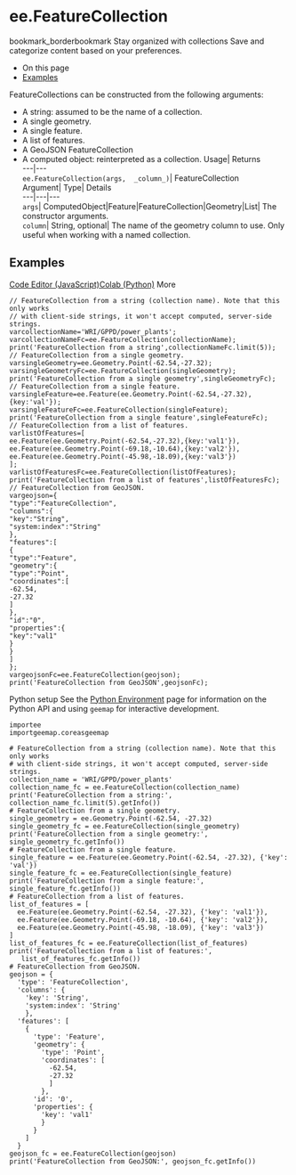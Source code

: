  
#  ee.FeatureCollection
bookmark_borderbookmark Stay organized with collections  Save and categorize content based on your preferences. 
  * On this page
  * [Examples](https://developers.google.com/earth-engine/apidocs/ee-featurecollection#examples)


FeatureCollections can be constructed from the following arguments: 
- A string: assumed to be the name of a collection.
- A single geometry.
- A single feature.
- A list of features.
- A GeoJSON FeatureCollection
- A computed object: reinterpreted as a collection.
Usage| Returns  
---|---  
`ee.FeatureCollection(args,  _column_)`| FeatureCollection  
Argument| Type| Details  
---|---|---  
`args`| ComputedObject|Feature|FeatureCollection|Geometry|List| The constructor arguments.  
`column`| String, optional| The name of the geometry column to use. Only useful when working with a named collection.  
## Examples
[Code Editor (JavaScript)](https://developers.google.com/earth-engine/apidocs/ee-featurecollection#code-editor-javascript-sample)[Colab (Python)](https://developers.google.com/earth-engine/apidocs/ee-featurecollection#colab-python-sample) More
```
// FeatureCollection from a string (collection name). Note that this only works
// with client-side strings, it won't accept computed, server-side strings.
varcollectionName='WRI/GPPD/power_plants';
varcollectionNameFc=ee.FeatureCollection(collectionName);
print('FeatureCollection from a string',collectionNameFc.limit(5));
// FeatureCollection from a single geometry.
varsingleGeometry=ee.Geometry.Point(-62.54,-27.32);
varsingleGeometryFc=ee.FeatureCollection(singleGeometry);
print('FeatureCollection from a single geometry',singleGeometryFc);
// FeatureCollection from a single feature.
varsingleFeature=ee.Feature(ee.Geometry.Point(-62.54,-27.32),{key:'val'});
varsingleFeatureFc=ee.FeatureCollection(singleFeature);
print('FeatureCollection from a single feature',singleFeatureFc);
// FeatureCollection from a list of features.
varlistOfFeatures=[
ee.Feature(ee.Geometry.Point(-62.54,-27.32),{key:'val1'}),
ee.Feature(ee.Geometry.Point(-69.18,-10.64),{key:'val2'}),
ee.Feature(ee.Geometry.Point(-45.98,-18.09),{key:'val3'})
];
varlistOfFeaturesFc=ee.FeatureCollection(listOfFeatures);
print('FeatureCollection from a list of features',listOfFeaturesFc);
// FeatureCollection from GeoJSON.
vargeojson={
"type":"FeatureCollection",
"columns":{
"key":"String",
"system:index":"String"
},
"features":[
{
"type":"Feature",
"geometry":{
"type":"Point",
"coordinates":[
-62.54,
-27.32
]
},
"id":"0",
"properties":{
"key":"val1"
}
}
]
};
vargeojsonFc=ee.FeatureCollection(geojson);
print('FeatureCollection from GeoJSON',geojsonFc);
```
Python setup
See the [ Python Environment](https://developers.google.com/earth-engine/guides/python_install) page for information on the Python API and using `geemap` for interactive development.
```
importee
importgeemap.coreasgeemap
```
```
# FeatureCollection from a string (collection name). Note that this only works
# with client-side strings, it won't accept computed, server-side strings.
collection_name = 'WRI/GPPD/power_plants'
collection_name_fc = ee.FeatureCollection(collection_name)
print('FeatureCollection from a string:', collection_name_fc.limit(5).getInfo())
# FeatureCollection from a single geometry.
single_geometry = ee.Geometry.Point(-62.54, -27.32)
single_geometry_fc = ee.FeatureCollection(single_geometry)
print('FeatureCollection from a single geometry:', single_geometry_fc.getInfo())
# FeatureCollection from a single feature.
single_feature = ee.Feature(ee.Geometry.Point(-62.54, -27.32), {'key': 'val'})
single_feature_fc = ee.FeatureCollection(single_feature)
print('FeatureCollection from a single feature:', single_feature_fc.getInfo())
# FeatureCollection from a list of features.
list_of_features = [
  ee.Feature(ee.Geometry.Point(-62.54, -27.32), {'key': 'val1'}),
  ee.Feature(ee.Geometry.Point(-69.18, -10.64), {'key': 'val2'}),
  ee.Feature(ee.Geometry.Point(-45.98, -18.09), {'key': 'val3'})
]
list_of_features_fc = ee.FeatureCollection(list_of_features)
print('FeatureCollection from a list of features:',
   list_of_features_fc.getInfo())
# FeatureCollection from GeoJSON.
geojson = {
  'type': 'FeatureCollection',
  'columns': {
    'key': 'String',
    'system:index': 'String'
    },
  'features': [
    {
      'type': 'Feature',
      'geometry': {
        'type': 'Point',
        'coordinates': [
          -62.54,
          -27.32
          ]
        },
      'id': '0',
      'properties': {
        'key': 'val1'
        }
      }
    ]
  }
geojson_fc = ee.FeatureCollection(geojson)
print('FeatureCollection from GeoJSON:', geojson_fc.getInfo())
```

